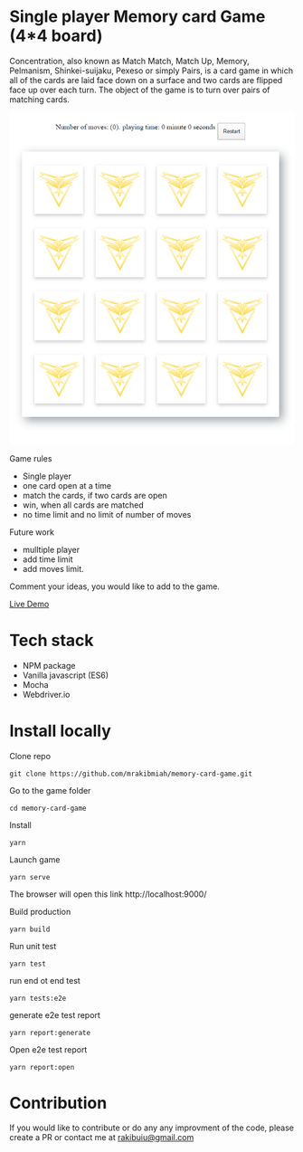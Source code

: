 # Single player Memory card Game (4*4 board)

Concentration, also known as Match Match, Match Up, Memory, Pelmanism, Shinkei-suijaku, Pexeso or simply Pairs, is a card game in which all of the cards are laid face down on a surface and two cards are flipped face up over each turn. The object of the game is to turn over pairs of matching cards.

![Game image](./src/assets/images/readme.png)

Game rules
  - Single player
  - one card open at a time
  - match the cards, if two cards are open
  - win, when all cards are matched
  - no time limit and no limit of number of moves

Future work
 - mulltiple player
 - add time limit
 - add moves limit.

Comment your ideas, you would like to add to the game.

[Live Demo](https://breakdance.github.io/breakdance/)

# Tech stack
 - NPM package
 - Vanilla javascript (ES6)
 - Mocha
 - Webdriver.io

# Install locally

Clone repo

```
git clone https://github.com/mrakibmiah/memory-card-game.git
```

Go to the game folder

```
cd memory-card-game
```

Install

```
yarn
```

Launch game

```
yarn serve
```
The browser will open this link http://localhost:9000/

Build production

```
yarn build
```

Run unit test

```
yarn test
```

run end ot end test

```
yarn tests:e2e
```

generate e2e test report

```
yarn report:generate
```

Open e2e test report

```
yarn report:open
```
# Contribution
If you would like to contribute or do any any improvment of the code, please create a PR or contact me at rakibuiu@gmail.com